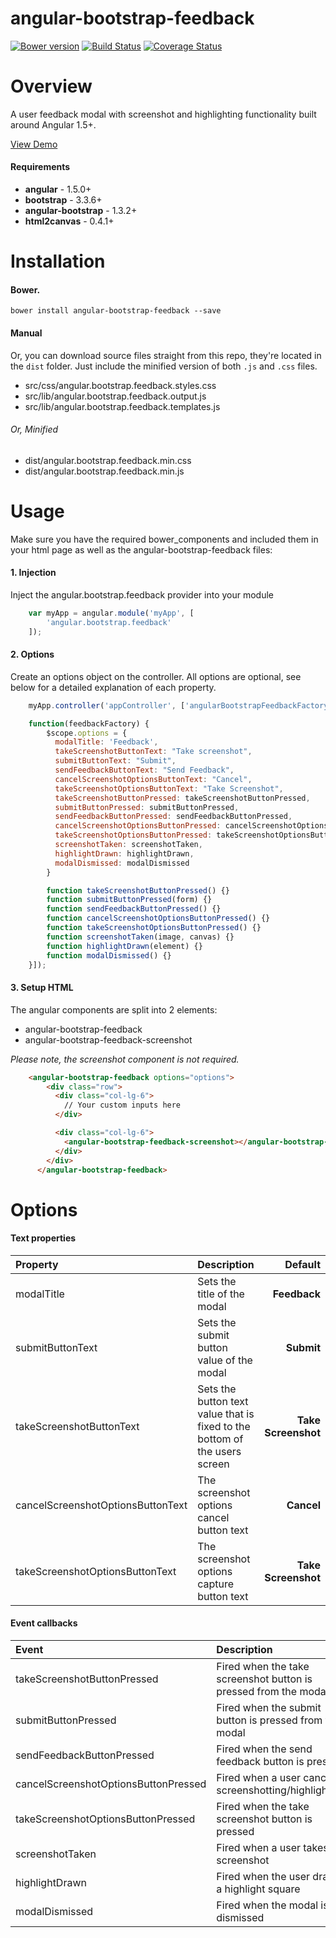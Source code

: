 # angular-bootstrap-feedback
[![Bower version](https://badge.fury.io/bo/angular-feedback.svg)](http://badge.fury.io/bo/angular-feedback)
[![Build Status](https://travis-ci.org/andreipfeiffer/angular-feedback.svg?branch=master)](https://travis-ci.org/andreipfeiffer/angular-feedback)
[![Coverage Status](https://coveralls.io/repos/andreipfeiffer/angular-feedback/badge.png?branch=master)](https://coveralls.io/r/andreipfeiffer/angular-feedback?branch=master)

# Overview
A user feedback modal with screenshot and highlighting functionality built around Angular 1.5+.

[View Demo](https://robertyoung.github.io/angular-bootstrap-feedback/)

#### Requirements
* **angular** - 1.5.0+
* **bootstrap** - 3.3.6+
* **angular-bootstrap** - 1.3.2+
* **html2canvas** - 0.4.1+

# Installation
#### Bower.

    bower install angular-bootstrap-feedback --save
#### Manual
Or, you can download source files straight from this repo, they're located in the `dist` folder.
Just include the minified version of both `.js` and `.css` files.
* src/css/angular.bootstrap.feedback.styles.css
* src/lib/angular.bootstrap.feedback.output.js
* src/lib/angular.bootstrap.feedback.templates.js

###### Or, Minified
* dist/angular.bootstrap.feedback.min.css
* dist/angular.bootstrap.feedback.min.js


# Usage
Make sure you have the required bower_components and included them in your html page as well as the angular-bootstrap-feedback files:

#### 1. Injection
Inject the angular.bootstrap.feedback provider into your module
```javascript
    var myApp = angular.module('myApp', [
        'angular.bootstrap.feedback'
    ]);
```

#### 2. Options    
Create an options object on the controller. All options are optional, see below for a detailed explanation of each property.

```javascript
    myApp.controller('appController', ['angularBootstrapFeedbackFactory',

    function(feedbackFactory) {
        $scope.options = {
          modalTitle: 'Feedback',
          takeScreenshotButtonText: "Take screenshot",
          submitButtonText: "Submit",
          sendFeedbackButtonText: "Send Feedback",
          cancelScreenshotOptionsButtonText: "Cancel",
          takeScreenshotOptionsButtonText: "Take Screenshot",
          takeScreenshotButtonPressed: takeScreenshotButtonPressed,
          submitButtonPressed: submitButtonPressed,
          sendFeedbackButtonPressed: sendFeedbackButtonPressed,
          cancelScreenshotOptionsButtonPressed: cancelScreenshotOptionsButtonPressed,
          takeScreenshotOptionsButtonPressed: takeScreenshotOptionsButtonPressed,
          screenshotTaken: screenshotTaken,
          highlightDrawn: highlightDrawn,
          modalDismissed: modalDismissed
        }

        function takeScreenshotButtonPressed() {}
        function submitButtonPressed(form) {}
        function sendFeedbackButtonPressed() {}
        function cancelScreenshotOptionsButtonPressed() {}
        function takeScreenshotOptionsButtonPressed() {}
        function screenshotTaken(image, canvas) {}
        function highlightDrawn(element) {}
        function modalDismissed() {}
    }]);
```

#### 3. Setup HTML    
The angular components are split into 2 elements:
* angular-bootstrap-feedback
* angular-bootstrap-feedback-screenshot

*Please note, the screenshot component is not required.*
``` html
    <angular-bootstrap-feedback options="options">
        <div class="row">
          <div class="col-lg-6">
            // Your custom inputs here
          </div>

          <div class="col-lg-6">
            <angular-bootstrap-feedback-screenshot></angular-bootstrap-feedback-screenshot>
          </div>
        </div>
      </angular-bootstrap-feedback>
```

# Options
#### Text properties
|Property|Description|Default|
|:-------------|:-----------------------|------:|
|modalTitle|Sets the title of the modal|**Feedback**|
|submitButtonText|Sets the submit button value of the modal|**Submit**|
|takeScreenshotButtonText|Sets the button text value that is fixed to the bottom of the users screen|**Take Screenshot**|
|cancelScreenshotOptionsButtonText|The screenshot options cancel button text|**Cancel**|
|takeScreenshotOptionsButtonText|The screenshot options capture button text|**Take Screenshot**|

#### Event callbacks
|Event|Description|
|:--------|:-------------|
|takeScreenshotButtonPressed|Fired when the take screenshot button is pressed from the modal|
|submitButtonPressed|Fired when the submit button is pressed from the modal|
|sendFeedbackButtonPressed|Fired when the send feedback button is pressed|
|cancelScreenshotOptionsButtonPressed|Fired when a user cancels screenshotting/highlighting|
|takeScreenshotOptionsButtonPressed|Fired when the take screenshot button is pressed|
|screenshotTaken|Fired when a user takes a screenshot|
|highlightDrawn|Fired when the user draws a highlight square|
|modalDismissed|Fired when the modal is dismissed|

